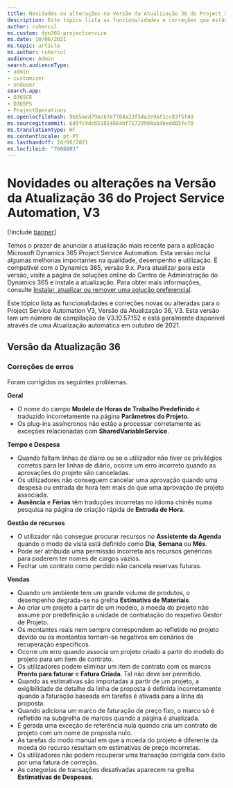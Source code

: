 ```yaml
---
title: Novidades ou alterações na Versão da Atualização 36 do Project Service Automation, V3
description: Este tópico lista as funcionalidades e correções que estão disponíveis na Versão de Atualização 36 do Microsoft Dynamics 365 Project Service Automation, V3.
author: ruhercul
ms.custom: dyn365-projectservice
ms.date: 10/06/2021
ms.topic: article
ms.author: ruhercul
audience: Admin
search.audienceType:
- admin
- customizer
- enduser
search.app:
- D365CE
- D365PS
- ProjectOperations
ms.openlocfilehash: 9b85aed79acb7e7784a23f54a2e9af1cc83f5f4d
ms.sourcegitcommit: 6d9fc4dc851814664bf71729904ab4bedd85fe70
ms.translationtype: HT
ms.contentlocale: pt-PT
ms.lasthandoff: 10/06/2021
ms.locfileid: "7606803"
---
```

# <a name="whats-new-or-changed-in-project-service-automation-update-release-36-v3"></a>Novidades ou alterações na Versão da Atualização 36 do Project Service Automation, V3

[!include [banner](../includes/psa-now-project-operations.md)]

Temos o prazer de anunciar a atualização mais recente para a aplicação Microsoft Dynamics 365 Project Service Automation. Esta versão inclui algumas melhorias importantes na qualidade, desempenho e utilização. É compatível com o Dynamics 365, versão 9.x. Para atualizar para esta versão, visite a página de soluções online do Centro de Administração do Dynamics 365 e instale a atualização. Para obter mais informações, consulte [Instalar, atualizar ou remover uma solução preferencial](/power-platform/admin/install-remove-preferred-solution).

Este tópico lista as funcionalidades e correções novas ou alteradas para o Project Service Automation V3, Versão da Atualização 36, V3. Esta versão tem um número de compilação de V3.10.57.152 e está geralmente disponível através de uma Atualização automática em outubro de 2021.

## <a name="update-release-36"></a>Versão da Atualização 36

### <a name="bug-fixes"></a>Correções de erros

Foram corrigidos os seguintes problemas.

**Geral**
- O nome do campo **Modelo de Horas de Trabalho Predefinido** é traduzido incorretamente na página **Parâmetros do Projeto**.
- Os plug-ins assíncronos não estão a processar corretamente as exceções relacionadas com **SharedVariableService**.

**Tempo e Despesa**
- Quando faltam linhas de diário ou se o utilizador não tiver os privilégios corretos para ler linhas de diário, ocorre um erro incorreto quando as aprovações do projeto são canceladas.
- Os utilizadores não conseguem cancelar uma aprovação quando uma despesa ou entrada de hora tem mais do que uma aprovação de projeto associada.
- **Ausência** e **Férias** têm traduções incorretas no idioma chinês numa pesquisa na página de criação rápida de **Entrada de Hora**.

**Gestão de recursos**
- O utilizador não consegue procurar recursos no **Assistente da Agenda** quando o modo de vista está definido como **Dia**, **Semana** ou **Mês**.
- Pode ser atribuída uma permissão incorreta aos recursos genéricos para poderem ter nomes de cargos vazios. 
- Fechar um contrato como perdido não cancela reservas futuras.

**Vendas**
- Quando um ambiente tem um grande volume de produtos, o desempenho degrada-se na grelha **Estimativa de Materiais**.
- Ao criar um projeto a partir de um modelo, a moeda do projeto não assume por predefinição a unidade de contratação do respetivo Gestor de Projeto.
- Os montantes reais nem sempre correspondem ao refletido no projeto devido ou os montantes tornam-se negativos em cenários de recuperação específicos.
- Ocorre um erro quando associa um projeto criado a partir do modelo do projeto para um item de contrato.
- Os utilizadores podem eliminar um item de contrato com os marcos **Pronto para faturar** e **Fatura Criada**. Tal não deve ser permitido.
- Quando as estimativas são importadas a partir de um projeto, a exigibilidade de detalhe da linha de proposta é definida incorretamente quando a faturação baseada em tarefas é ativada para a linha da proposta.
- Quando adiciona um marco de faturação de preço fixo, o marco só é refletido na subgrelha de marcos quando a página é atualizada.
- É gerada uma exceção de referência nula quando cria um contrato de projeto com um nome de proposta nulo.
- As tarefas do modo manual em que a moeda do projeto é diferente da moeda do recurso resultam em estimativas de preço incorretas.
- Os utilizadores não podem recuperar uma transação corrigida com êxito por uma fatura de correção.
- As categorias de transações desativadas aparecem na grelha **Estimativas de Despesas**.



